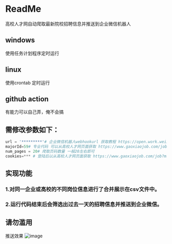 # ReadMe
高校人才网自动爬取最新院校招聘信息并推送到企业微信机器人
## windows
使用任务计划程序定时运行

## linux 
使用crontab 定时运行

## github action
有能力可以自己弄，俺不会搞


## 需修改参数如下：
```python
url = '*********'# 企业微信机器人webhookurl 获取教程 https://open.work.weixin.qq.com/help2/pc/14931?person_id=1&is_tencent=
majorId=59# 专业代码 可以从高校人才网页面获取 https://www.gaoxiaojob.com/job?majorId=59&educationType=3&isFresh=1
num_pages = 20# 爬取页码数量 一般20左右即可
cookies=*** # 登陆后以从高校人才网页面获取 https://www.gaoxiaojob.com/job?majorId=59&educationType=3&isFresh=1
```



## 实现功能
### 1.对同一企业或高校的不同岗位信息进行了合并展示在csv文件中。
### 2.运行代码结束后会筛选出过去一天的招聘信息并推送到企业微信。

## 请勿滥用 

推送效果
![image](https://github.com/springli07/-/assets/88776750/73508fcf-939f-4099-9a34-bdeffc681029)



